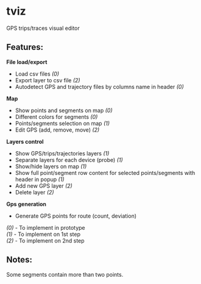 # tviz
GPS trips/traces visual editor

## Features:

**File load/export**
- Load csv files *(0)*
- Export layer to csv file *(2)*
- Autodetect GPS and trajectory files by columns name in header *(0)*

**Map**
- Show points and segments on map *(0)*
- Different colors for segments *(0)*
- Points/segments selection on map *(1)*
- Edit GPS (add, remove, move) *(2)*

**Layers control**
- Show GPS/trips/trajectories layers *(1)*
- Separate layers for each device (probe) *(1)*
- Show/hide layers on map *(1)*
- Show full point/segment row content for selected points/segments with header in popup *(1)*
- Add new GPS layer *(2)*
- Delete layer *(2)*

**Gps generation**
- Generate GPS points for route (count, deviation)

*(0)* - To implement in prototype  
*(1)* - To implement on 1st step  
*(2)* - To implement on 2nd step  

## Notes:
Some segments contain more than two points.  
